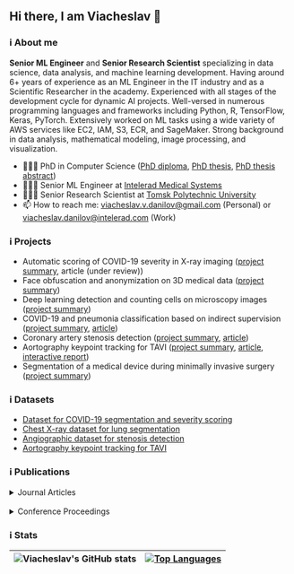 ## Hi there, I am Viacheslav 👋

### ℹ️ About me

**Senior ML Engineer** and **Senior Research Scientist** specializing in data science, data analysis, and machine learning development. Having around 6+ years of experience as an ML Engineer in the IT industry and as a Scientific Researcher in the academy. Experienced with all stages of the development cycle for dynamic AI projects. Well-versed in numerous programming languages and frameworks including Python, R, TensorFlow, Keras, PyTorch. Extensively worked on ML tasks using a wide variety of AWS services like EC2, IAM, S3, ECR, and SageMaker. Strong background in data analysis, mathematical modeling, image processing, and visualization.

- 👨🏻‍🎓 PhD in Computer Science ([PhD diploma](https://drive.google.com/file/d/1UxAkmy8yy4Me02Ib4KoywU9_3gIDQMWB/view?usp=sharing), [PhD thesis](https://drive.google.com/file/d/1wRx6LUd0bCgUoZHiR9Bbs6MheT9jK9DC/view?usp=sharing), [PhD thesis abstract](https://drive.google.com/file/d/1wqWl1wTnSe3KRrsYF-SXDU3WR1jaQ1oj/view?usp=sharing))
- 👨🏻‍💻 Senior ML Engineer at [Intelerad Medical Systems](https://www.intelerad.com/en/)
- 👨🏻‍🔬 Senior Research Scientist at [Tomsk Polytechnic University](https://tpu.ru/en/research/research_units/international_labs/big_data_lab)
- 📫 How to reach me: [viacheslav.v.danilov@gmail.com](mailto:viacheslav.v.danilov@gmail.com) (Personal) or [viacheslav.danilov@intelerad.com](mailto:viacheslav.danilov@intelerad.com) (Work)

### ℹ️ Projects

- Automatic scoring of COVID-19 severity in X-ray imaging ([project summary](https://sites.google.com/view/viacheslav-danilov/projects/covid-19-scoring), article (under review))
- Face obfuscation and anonymization on 3D medical data ([project summary](https://sites.google.com/view/viacheslav-danilov/projects/face-obfuscation))
- Deep learning detection and counting cells on microscopy images ([project summary](https://sites.google.com/view/viacheslav-danilov/projects/cell-counting))
- COVID-19 and pneumonia classification based on indirect supervision ([project summary](https://sites.google.com/view/viacheslav-danilov/projects/covid-19-classification), [article](https://www.sciencedirect.com/science/article/pii/S2352914821002975))
- Coronary artery stenosis detection ([project summary](https://sites.google.com/view/viacheslav-danilov/projects/stenosis-detection), [article](https://www.nature.com/articles/s41598-021-87174-2))
- Aortography keypoint tracking for TAVI ([project summary](https://sites.google.com/view/viacheslav-danilov/projects/keypoint-tracking), [article](https://www.frontiersin.org/articles/10.3389/fcvm.2021.697737/full), [interactive report](https://wandb.ai/viacheslav_danilov/tavr_keypoint_tracking/reports/Keypoint-tracking-and-classification--Vmlldzo3ODIyNQ))
- Segmentation of a medical device during minimally invasive surgery ([project summary](https://sites.google.com/view/viacheslav-danilov/projects/segmentation-of-medical-devices))

### ℹ️ Datasets

- [Dataset for COVID-19 segmentation and severity scoring](https://data.mendeley.com/datasets/36fjrg9s69/1)
- [Chest X-ray dataset for lung segmentation](https://data.mendeley.com/datasets/8gf9vpkhgy/1)
- [Angiographic dataset for stenosis detection](https://data.mendeley.com/datasets/ydrm75xywg/2)
- [Aortography keypoint tracking for TAVI](https://data.mendeley.com/datasets/pgynfy766g/2)

### ℹ️ Publications

<details><summary>Journal Articles</summary>

|                                                                                   Article                                                                                    |                                                          Journal                                                           | Quartile | IF  | Year |
|:----------------------------------------------------------------------------------------------------------------------------------------------------------------------------:|:--------------------------------------------------------------------------------------------------------------------------:|:--------:|:---:|:----:|
|                                       Automatic scoring of COVID-19 severity in X-ray imaging based on a novel deep learning workflow                                        |                                 [Nature Scientific Reports](https://www.nature.com/srep/)                                  |    Q1    | 4.4 | 2022 |
|             [Improvement of catheter segmentation using semi-synthetic data](https://drive.google.com/file/d/17nU9KE6NE_ogt4J38Yl9cbTdZ4PF61IV/view?usp=sharing)             |                                 [Nature Scientific Reports](https://www.nature.com/srep/)                                  |    Q1    | 4.4 | 2022 |
|                   [Biomaterials Based on Carbon Nanotube Nanocomposites of Poly(styrene-b-isobutylene-b-styrene)](https://www.mdpi.com/2079-4991/12/5/733)                   |                             [Nanomaterials (MDPI)](https://www.mdpi.com/journal/nanomaterials)                             |    Q1    | 5.3 | 2022 |
|                 [Indirect supervision applied to COVID-19 and pneumonia classification](https://www.sciencedirect.com/science/article/pii/S2352914821002975)                 |          [Informatics in Medicine Unlocked ](https://www.journals.elsevier.com/informatics-in-medicine-unlocked)           |    Q3    | 3.4 | 2022 |
| [Aortography keypoint tracking for transcatheter aortic valve implantation based on multi-task learning](https://www.frontiersin.org/articles/10.3389/fcvm.2021.697737/full) |            [Frontiers in Cardiovascular Medicine](https://www.frontiersin.org/journals/cardiovascular-medicine)            |    Q1    | 4.8 | 2021 |
|                      [Real-time coronary artery stenosis detection based on modern neural networks](https://www.nature.com/articles/s41598-021-87174-2)                      |                                 [Nature Scientific Reports](https://www.nature.com/srep/)                                  |    Q1    | 4.4 | 2021 |
|                  [Analysis of deep neural networks for detection of coronary artery stenosis](https://link.springer.com/article/10.1134/S0361768821030038)                   |                        [Programming and Computer Software](https://www.springer.com/journal/11086)                         |    Q3    | 1.0 | 2021 |
|                     [Segmentation based on propagation of dynamically changing superpixels](https://link.springer.com/article/10.1134/S0361768820030044)                     |                        [Programming and Computer Software](https://www.springer.com/journal/11086)                         |    Q3    | 1.0 | 2020 |
|                     [Feature selection algorithm based on PDF/PMF area difference](https://www.sciencedirect.com/science/article/pii/S1746809419302629)                      | [Biomedical Signal Processing and Control](https://www.sciencedirect.com/journal/biomedical-signal-processing-and-control) |    Q2    | 3.9 | 2020 |
|         [Efficient workflow for automatic segmentation of the right heart based on 2D echocardiography](https://link.springer.com/article/10.1007/s10554-018-1314-4)         |                 [International Journal of Cardiovascular Imaging](https://www.springer.com/journal/10554)                  |    Q2    | 2.4 | 2018 |
</details>
<br/>

<details><summary>Conference Proceedings</summary>

|                                                                                           Article                                                                                            |                                                                                Conference                                                                                |           City           | Year |
|:--------------------------------------------------------------------------------------------------------------------------------------------------------------------------------------------:|:------------------------------------------------------------------------------------------------------------------------------------------------------------------------:|:------------------------:|:----:|
| [Boosting segmentation accuracy of the deep learning models based on the synthetic data generation](https://www.int-arch-photogramm-remote-sens-spatial-inf-sci.net/XLIV-2-W1-2021/33/2021/) | [International Workshop on “Photogrammetric and computer vision techniques for video surveillance, biometrics and biomedicine”](http://technicalvision.ru/ISPRS/PSBB21/) |      Moscow, Russia      | 2021 |
|                     [Comparative study of deep learning models for automatic coronary stenosis detection in X-ray angiography](http://ceur-ws.org/Vol-2744/paper75.pdf)                      |                                                      30th International Conference on Computer Graphics and Vision                                                       | Saint Petersburg, Russia | 2020 |
|                                [Motion planning algorithm for continuum robots bending over obstacles](https://ieeexplore.ieee.org/abstract/document/8973282)                                |                             [III International Conference on Control in Technical Systems](https://etu.ru/en/university/conferences/cts2019)                             | Saint Petersburg, Russia | 2020 |
|                         [Ray-based segmentation algorithm for medical imaging](https://www.int-arch-photogramm-remote-sens-spatial-inf-sci.net/XLII-2-W12/37/2019/)                          | [International Workshop on “Photogrammetric and computer vision techniques for video surveillance, biometrics and biomedicine”](http://technicalvision.ru/ISPRS/PSBB19/) |      Moscow, Russia      | 2019 |
|                                [Inverse kinematics for steerable concentric continuum robots](https://link.springer.com/chapter/10.1007/978-981-13-9267-2_8)                                 |                                          14th International Conference on Electromechanics and Robotics "Zavalishin's Readings"                                          |      Kursk, Russia       | 2019 |
|                                      [FABRIK-based inverse kinematics for multi-section continuum robots](https://ieeexplore.ieee.org/document/8624888)                                      |                                    [18th International Conference on Mechatronics](https://mechatronika.fel.cvut.cz/2018/index.html)                                     |   Brno, Czech Republic   | 2018 |
</details>

### ℹ️ Stats

| ![Viacheslav's GitHub stats](https://github-readme-stats.vercel.app/api?username=ViacheslavDanilov&count_private=true&show_icons=true)  | [![Top Languages](https://github-readme-stats.vercel.app/api/top-langs/?username=ViacheslavDanilov&hide=matlab&layout=compact)](https://github.com/ViacheslavDanilov)  |
|:---------------------------------------------------------------------------------------------------------------------------------------:|:----------------------------------------------------------------------------------------------------------------------------------------------------------------------:|



